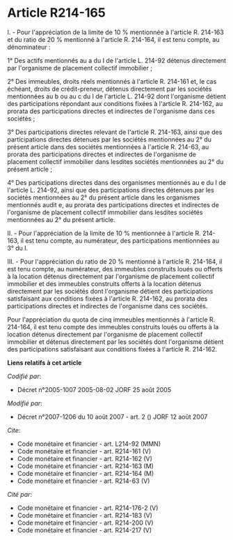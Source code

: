 # Article R214-165

I. - Pour l'appréciation de la limite de 10 % mentionnée à l'article R. 214-163 et du ratio de 20 % mentionné à l'article R.
214-164, il est tenu compte, au dénominateur :

1° Des actifs mentionnés au a du I de l'article L. 214-92 détenus directement par l'organisme de placement collectif
immobilier ;

2° Des immeubles, droits réels mentionnés à l'article R. 214-161 et, le cas échéant, droits de crédit-preneur, détenus
directement par les sociétés mentionnées au b ou au c du I de l'article L. 214-92 dont l'organisme détient des participations
répondant aux conditions fixées à l'article R. 214-162, au prorata des participations directes et indirectes de l'organisme
dans ces sociétés ;

3° Des participations directes relevant de l'article R. 214-163, ainsi que des participations directes détenues par les
sociétés mentionnées au 2° du présent article dans des sociétés mentionnées à l'article R. 214-63, au prorata des
participations directes et indirectes de l'organisme de placement collectif immobilier dans lesdites sociétés mentionnées au
2° du présent article ;

4° Des participations directes dans des organismes mentionnés au e du I de l'article L. 214-92, ainsi que des participations
directes détenues par les sociétés mentionnées au 2° du présent article dans les organismes mentionnés audit e, au prorata
des participations directes et indirectes de l'organisme de placement collectif immobilier dans lesdites sociétés mentionnées
au 2° du présent article.

II. - Pour l'appréciation de la limite de 10 % mentionnée à l'article R. 214-163, il est tenu compte, au numérateur, des
participations mentionnées au 3° du I.

III. - Pour l'appréciation du ratio de 20 % mentionné à l'article R. 214-164, il est tenu compte, au numérateur, des
immeubles construits loués ou offerts à la location détenus directement par l'organisme de placement collectif immobilier et
des immeubles construits offerts à la location détenus directement par les sociétés dont l'organisme détient des
participations satisfaisant aux conditions fixées à l'article R. 214-162, au prorata des participations directes et
indirectes de l'organisme dans ces sociétés.

Pour l'appréciation du quota de cinq immeubles mentionnés à l'article R. 214-164, il est tenu compte des immeubles construits
loués ou offerts à la location détenus directement par l'organisme de placement collectif immobilier et détenus directement
par les sociétés dont l'organisme détient des participations satisfaisant aux conditions fixées à l'article R. 214-162.

**Liens relatifs à cet article**

_Codifié par_:

  - Décret n°2005-1007 2005-08-02 JORF 25 août 2005

_Modifié par_:

  - Décret n°2007-1206 du 10 août 2007 - art. 2 () JORF 12 août 2007

_Cite_:

  - Code monétaire et financier - art. L214-92 (MMN)
  - Code monétaire et financier - art. R214-161 (V)
  - Code monétaire et financier - art. R214-162 (V)
  - Code monétaire et financier - art. R214-163 (M)
  - Code monétaire et financier - art. R214-164 (M)
  - Code monétaire et financier - art. R214-63 (V)

_Cité par_:

  - Code monétaire et financier - art. R214-176-2 (V)
  - Code monétaire et financier - art. R214-183 (V)
  - Code monétaire et financier - art. R214-200 (V)
  - Code monétaire et financier - art. R214-217 (V)
